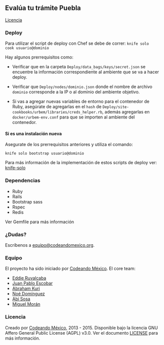 ## Evalúa tu trámite Puebla

[Licencia](/LICENSE)

### Deploy
Para utilizar el script de deploy con Chef se debe de correr:
`knife solo cook usuario@dominio`

Hay algunos prerrequisitos como:
- Verificar que en la carpeta `Deploy/data_bags/keys/secret.json` se encuentre la información correspondiente al
ambiente que se va a hacer deploy.
- Verificar que `Deploy/nodes/dominio.json` donde el nombre de archivo `dominio` corresponde a la IP o al dominio
del ambiente objetivo.

- Si vas a agregar nuevas variables de entorno para el contenedor de Ruby, asegúrate de agregarlas en el `hash` de
`Deploy/site-cookbooks/urbem/libraries/creds_helper.rb`, además agregarlas en `docker/urbem-env.conf` para que se importen al
ambiente del contenedor.


#### Si es una instalación nueva
Asegurate de los prerrequisitos anteriores y utiliza el comando:

`knife solo bootstrap usuario@dominio`

Para más información de la implementación de estos scripts de deploy ver: [knife-solo](https://matschaffer.github.io/knife-solo/)

### Dependencias
- Ruby
- Rails
- Bootstrap sass
- Rspec
- Redis

Ver Gemfile para más información

### ¿Dudas?

Escríbenos a <equipo@codeandomexico.org>.

### Equipo

El proyecto ha sido iniciado por [Codeando México](https://github.com/CodeandoMexico?tab=members).
El core team:
- [Eddie Ruvalcaba](https://github.com/eddie-ruva)
- [Juan Pablo Escobar](https://github.com/juanpabloe)
- [Abraham Kuri](https://github.com/kurenn)
- [Noé Domínguez](https://github.com/poguez)
- [Abi Sosa](https://github.com/abisosa)
- [Miguel Morán](https://github.com/mikesaurio)

### Licencia

Creado por [Codeando México](https://github.com/CodeandoMexico?tab=members), 2013 - 2015.
Disponible bajo la licencia GNU Affero General Public License (AGPL) v3.0. Ver el documento [LICENSE](/LICENSE) para más información.
